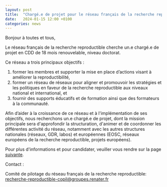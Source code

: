 ```yaml
---
layout: post
title:  "Chargé.e de projet pour le réseau français de la recherche reproductible"
date:   2024-01-15 12:00 +0100
categories: news
---
```


Bonjour à toutes et tous,

Le réseau français de la recherche reproductible cherche un.e chargé.e de projet en CDD de 18 mois renouvelable, niveau doctorat. 

Ce réseau a trois principaux objectifs :

1. former les membres et supporter la mise en place d’actions visant à améliorer la reproductibilité, 
2. former un réseau de réseaux pour aligner et promouvoir les stratégies et les politiques en faveur de la recherche reproductible aux niveaux national et international, et
3. fournir des supports éducatifs et de formation ainsi que des formateurs à la communauté.

Afin d’aider à la croissance de ce réseau et à l'implémentation de ses objectifs, nous recherchons un.e chargé.e de projet, dont la mission principale sera d'approfondir la structuration, d'animer et de coordonner les différentes activité du réseau, notamment avec les autres structures nationales (réseaux, GDR, labos) et européennes (EOSC, réseaux européens de la recherche reproductible, projets européens). 

Pour plus d'informations et pour candidater, veuiller vous rendre sur la page [suivante](https://recrutement.inria.fr/public/classic/fr/offres/2024-07107).

Contact :

Comité de pilotage du réseau français de la recherche reproductible: recherche-reproductible-copil@groupes.renater.fr
